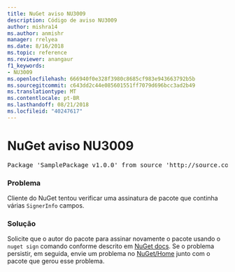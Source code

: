 ```yaml
---
title: NuGet aviso NU3009
description: Código de aviso NU3009
author: mishra14
ms.author: anmishr
manager: rrelyea
ms.date: 8/16/2018
ms.topic: reference
ms.reviewer: anangaur
f1_keywords:
- NU3009
ms.openlocfilehash: 666940f0e328f3980c8685cf983e943663792b5b
ms.sourcegitcommit: c643dd2c44e085601551ff7079d696bcc3ad2b49
ms.translationtype: MT
ms.contentlocale: pt-BR
ms.lasthandoff: 08/21/2018
ms.locfileid: "40247617"
---
```

# <a name="nuget-warning-nu3009"></a>NuGet aviso NU3009

<pre>Package 'SamplePackage v1.0.0' from source 'http://source.com/index.json': The package signature file does not contain exactly one primary signature.</pre>

### <a name="issue"></a>Problema

Cliente do NuGet tentou verificar uma assinatura de pacote que continha várias `SignerInfo` campos.


### <a name="solution"></a>Solução

Solicite que o autor do pacote para assinar novamente o pacote usando o `nuget sign` comando conforme descrito em [NuGet docs](https://docs.microsoft.com/en-us/nuget/create-packages/sign-a-package). Se o problema persistir, em seguida, envie um problema no [NuGet/Home](https://github.com/NuGet/Home/issues) junto com o pacote que gerou esse problema.


